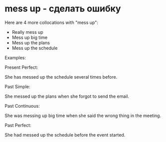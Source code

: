 # mess up - сделать ошибку

Here are 4 more collocations with "mess up":

- Really mess up
- Mess up big time
- Mess up the plans
- Mess up the schedule

Examples:

Present Perfect:

She has messed up the schedule several times before.

Past Simple:

She messed up the plans when she forgot to send the email.

Past Continuous:

She was messing up big time when she said the wrong thing in the meeting.

Past Perfect:

She had messed up the schedule before the event started.
